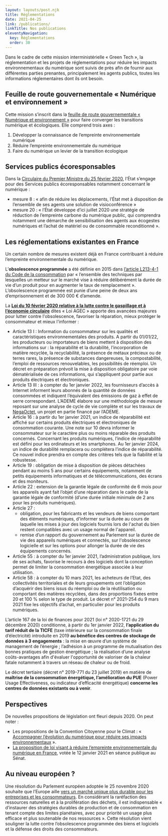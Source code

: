 ```yaml
---
layout: layouts/post.njk
title: Réglementations
date: 2021-04-25
link: /publications/
linkTitle: Nos publications
eleventyNavigation:
  key: Réglementations
  order: 30
---
```


<div class="fr-highlight">

Dans le cadre de cette mission interministérielle « Green Tech », la réglementation et les projets de réglementations pour réduire les impacts environnementaux du numérique sont suivis de près afin de fournir aux différentes parties prenantes, principalement les agents publics, toutes les informations réglementaires dont ils ont besoin.

</div>


## Feuille de route gouvernementale « Numérique et environnement »

Cette mission s’inscrit dans la [feuille de route gouvernementale « Numérique et environnement »](https://www.ecologie.gouv.fr/numerique-et-environnement-feuille-route) pour faire converger les transitions numérique et écologiques. Elle comprend trois axes :

1. Développer la connaissance de l’empreinte environnementale numérique
2. Réduire l’empreinte environnementale du numérique
3. Faire du numérique un levier de la transition écologique

## Services publics écoresponsables

Dans la [Circulaire du Premier Ministre du 25 février 2020](https://www.legifrance.gouv.fr/download/pdf/circ?id=44936), l’État s’engage pour des Services publics écoresponsables notamment concernant le numérique :

* mesure 8 : « afin de réduire les déplacements, l’État met à disposition de l’ensemble de ses agents une solution de visioconférence »
* mesure 20 : « l’État développe d’ici juillet 2020 une stratégie de réduction de l’empreinte carbone du numérique public, qui comprendra notamment une démarche de sensibilisation des agents aux écogestes numériques et l’achat de matériel ou de consommable reconditionné ».

## Les réglementations existantes en France

Un certain nombre de mesures existent déjà en France contribuant à réduire l’empreinte environnementale du numérique.

L’**obsolescence programmée** a été définie en 2015 dans [l’article L213-4-1 du Code de la consommation](https://www.legifrance.gouv.fr/codes/article_lc/LEGIARTI000031053376/2015-08-19) par « l’ensemble des techniques par lesquelles un metteur sur le marché vise à réduire délibérément la durée de vie d’un produit pour en augmenter le taux de remplacement ». L’obsolescence programmée est punie d’une peine de deux ans d’emprisonnement et de 300 000 € d’amende.

La **[Loi du 10 février 2020 relative à la lutte contre le gaspillage et à l’économie circulaire](https://www.legifrance.gouv.fr/jorf/id/JORFTEXT000041553759/)** dites « Loi AGEC » apporte des avancées majeures pour lutter contre l'obsolescence, favoriser la réparation, mieux protéger le consommateur et mieux l'informer :
* Article 13 I : Information du consommateur sur les qualités et caractéristiques environnementales des produits. A partir du 01/01/22, les producteurs ou importateurs de biens mettent à disposition des informations sur : la réparabilité et la durabilité, l’incorporation de matière recyclée, la recyclabilité, la présence de métaux précieux ou de terres rares, la présence de substances dangereuses, la compostabilité, l’emploi de ressources renouvelables, les possibilités de réemploi. Un décret en préparation prévoit la mise à disposition obligatoire par voie dématérialisée de ces informations, qui s’appliquent pour partie aux produits électriques et électroniques.
* Article 13 III : à compter du 1er janvier 2022, les fournisseurs d’accès à Internet informent leurs abonnés de la quantité de données consommées et indiquent l’équivalent des émissions de gaz à effet de serre correspondant. L’ADEME élabore sur une méthodologie de mesure reposant sur une analyse de cycle de vie complète et sur les travaux de [NegaOctet](https://negaoctet.org/), un projet en partie financé par l’ADEME.
* Article 16 : à partir du 1er janvier 2021, un indice de réparabilité est affiché sur certains produits électriques et électroniques de consommation courante. Une note sur 10 devra informer le consommateur sur le caractère plus ou moins réparable des produits concernés. Concernant les produits numériques, l’indice de réparabilité est défini pour les ordinateurs et les smartphones. Au 1er janvier 2024, un indice de durabilité remplacera ou complétera l’indice de réparabilité. Ce nouvel indice prendra en compte des critères tels que la fiabilité et la robustesse.
* Article 19 : obligation de mise à disposition de pièces détachées pendant au moins 5 ans pour certains équipements, notamment de petits équipements informatiques et de télécommunications, des écrans et des moniteurs.
* Article 22 : extension de la garantie légale de conformité de 6 mois pour les appareils ayant fait l’objet d’une réparation dans le cadre de la garantie légale de conformité (d’une durée initiale minimale de 2 ans pour les produits numériques).
* Article 27 : 
    * obligation, pour les fabricants et les vendeurs de biens comportant des éléments numériques, d'informer sur la durée au cours de laquelle les mises à jour des logiciels fournis lors de l'achat du bien restent compatibles avec un usage normal de l'appareil.
    * remise d’un rapport du gouvernement au Parlement sur la durée de vie des appareils numériques et connectés, sur l'obsolescence logicielle et sur les options pour allonger la durée de vie des équipements concernés.
* Article 55 : à compter du 1er janvier 2021, l’administration publique, lors de ses achats, favorise le recours à des logiciels dont la conception permet de limiter la consommation énergétique associée à leur utilisation.
* Article 58 : à compter du 10 mars 2021, les acheteurs de l’Etat, des collectivités territoriales et de leurs groupements ont l’obligation d’acquérir des biens issus du réemploi ou de la réutilisation ou comportant des matières recyclées, dans des proportions fixées entre 20 et 100 % selon le type de produit. Le décret n° 2021-254 du 9 mars 2021 fixe les objectifs d’achat, en particulier pour les produits numériques.

L’article 167 de la loi de finances pour 2021 (loi n° 2020-1721 du 29 décembre 2020) conditionne, à partir du 1er janvier 2022, **l’application du tarif réduit de la TICFE** (taxe intérieure sur la consommation finale d’électricité) introduite en 2019 **au bénéfice des centres de stockage de données à 3 engagements** : la mise en œuvre d’un système de management de l’énergie ; l’adhésion à un programme de mutualisation des bonnes pratiques de gestion énergétique ; la réalisation d’une analyse coûts-avantages afin d'évaluer l'opportunité de valoriser de la chaleur fatale notamment à travers un réseau de chaleur ou de froid.

Le décret tertiaire (décret n° 2019-771 du 23 juillet 2019) en matière de **maîtrise de la consommation énergétique, l’amélioration du PUE** (Power Usage Effectiveness, ou indicateur d’efficacité énergétique) **concerne les centres de données existants ou à venir**.

## Perspectives

De nouvelles propositions de législation ont fleuri depuis 2020. On peut noter :

* Les propositions de la Convention Citoyenne pour le Climat : « [Accompagner l’évolution du numérique pour réduire ses impacts environnementaux](https://propositions.conventioncitoyennepourleclimat.fr/objectif/accompagner-levolution-du-numerique-pour-reduire-ses-impacts-environnementaux/) ».
* [La proposition de loi visant à réduire l’empreinte environnementale du numérique en France](http://www.senat.fr/fileadmin/Fichiers/Images/redaction_multimedia/2020/2020-Documents_pdf/20201014-PPL_Empreinte_environnemetale_du_numerique.pdf), votée le 12 janvier 2021 en séance publique au Sénat.

## Au niveau européen ?

Une résolution du Parlement européen adoptée le 25 novembre 2020 souhaite que l’Europe aille [vers un marché unique plus durable pour les entreprises et les consommateurs](https://www.europarl.europa.eu/doceo/document/TA-9-2020-0318_FR.html). En considérant la raréfaction des ressources naturelles et à la prolifération des déchets, il est indispensable « d’instaurer des stratégies durables de production et de consommation en tenant compte des limites planétaires, avec pour priorité un usage plus efficace et plus soutenable de nos ressources ». Cette résolution vient souligner la lutte contre l’obsolescence programmée des biens et logiciels et la défense des droits des consommateurs.
